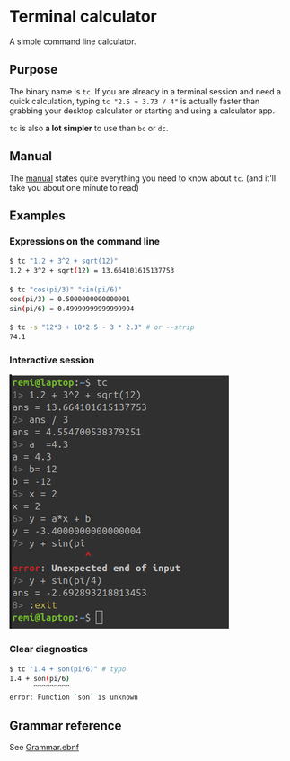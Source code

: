 # Terminal calculator

A simple command line calculator.

## Purpose

The binary name is `tc`.
If you are already in a terminal session and need a quick calculation,
typing `tc "2.5 + 3.73 / 4"` is actually faster than grabbing
your desktop calculator or starting and using a calculator app.

`tc` is also **a lot simpler** to use than `bc` or `dc`.

## Manual

The [manual](./doc/gen/tc.1.txt) states quite everything you need to know about `tc`.
(and it'll take you about one minute to read)

## Examples

### Expressions on the command line

```sh
$ tc "1.2 + 3^2 + sqrt(12)"
1.2 + 3^2 + sqrt(12) = 13.664101615137753

$ tc "cos(pi/3)" "sin(pi/6)"
cos(pi/3) = 0.5000000000000001
sin(pi/6) = 0.49999999999999994

$ tc -s "12*3 + 18*2.5 - 3 * 2.3" # or --strip
74.1
```

### Interactive session

![an interactive session screenshot](./doc/interactive-session.png)

### Clear diagnostics

```sh
$ tc "1.4 + son(pi/6)" # typo
1.4 + son(pi/6)
      ^^^^^^^^^
error: Function `son` is unknown
```

## Grammar reference

See [Grammar.ebnf](./doc/Grammar.ebnf)
